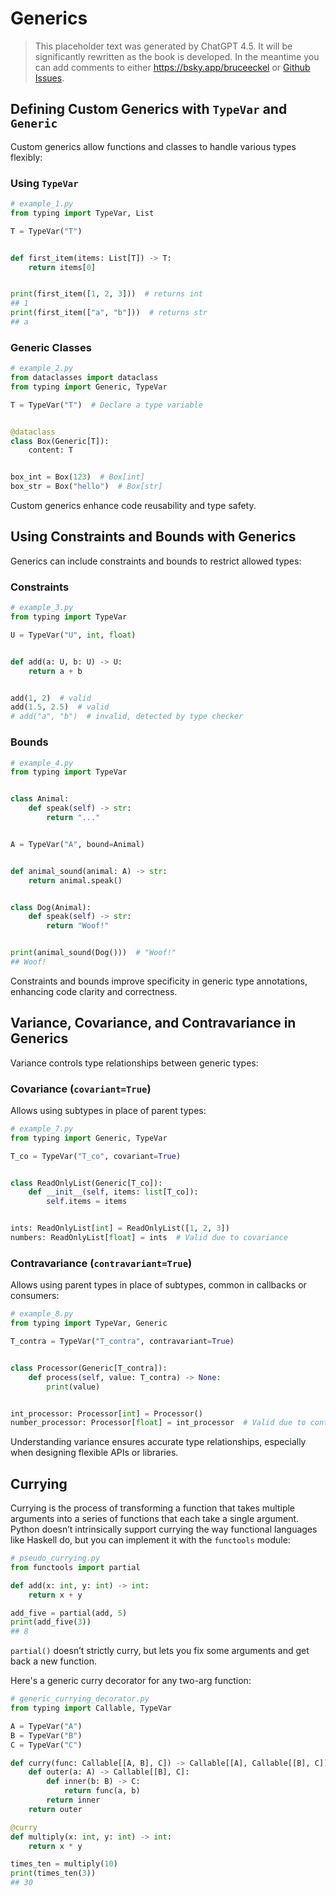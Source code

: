 # Generics

> This placeholder text was generated by ChatGPT 4.5. It will be significantly rewritten as the book is developed.
> In the meantime you can add comments to either <https://bsky.app/bruceeckel> or [Github Issues](https://github.com/ThinkingInTypes/ThinkingInTypes.github.io/issues).

## Defining Custom Generics with `TypeVar` and `Generic`

Custom generics allow functions and classes to handle various types flexibly:

### Using `TypeVar`

```python
# example_1.py
from typing import TypeVar, List

T = TypeVar("T")


def first_item(items: List[T]) -> T:
    return items[0]


print(first_item([1, 2, 3]))  # returns int
## 1
print(first_item(["a", "b"]))  # returns str
## a
```

### Generic Classes

```python
# example_2.py
from dataclasses import dataclass
from typing import Generic, TypeVar

T = TypeVar("T")  # Declare a type variable


@dataclass
class Box(Generic[T]):
    content: T


box_int = Box(123)  # Box[int]
box_str = Box("hello")  # Box[str]
```

Custom generics enhance code reusability and type safety.

## Using Constraints and Bounds with Generics

Generics can include constraints and bounds to restrict allowed types:

### Constraints

```python
# example_3.py
from typing import TypeVar

U = TypeVar("U", int, float)


def add(a: U, b: U) -> U:
    return a + b


add(1, 2)  # valid
add(1.5, 2.5)  # valid
# add("a", "b")  # invalid, detected by type checker
```

### Bounds

```python
# example_4.py
from typing import TypeVar


class Animal:
    def speak(self) -> str:
        return "..."


A = TypeVar("A", bound=Animal)


def animal_sound(animal: A) -> str:
    return animal.speak()


class Dog(Animal):
    def speak(self) -> str:
        return "Woof!"


print(animal_sound(Dog()))  # "Woof!"
## Woof!
```

Constraints and bounds improve specificity in generic type annotations, enhancing code clarity and correctness.

## Variance, Covariance, and Contravariance in Generics

Variance controls type relationships between generic types:

### Covariance (`covariant=True`)

Allows using subtypes in place of parent types:

```python
# example_7.py
from typing import Generic, TypeVar

T_co = TypeVar("T_co", covariant=True)


class ReadOnlyList(Generic[T_co]):
    def __init__(self, items: list[T_co]):
        self.items = items


ints: ReadOnlyList[int] = ReadOnlyList([1, 2, 3])
numbers: ReadOnlyList[float] = ints  # Valid due to covariance
```

### Contravariance (`contravariant=True`)

Allows using parent types in place of subtypes, common in callbacks or consumers:

```python
# example_8.py
from typing import TypeVar, Generic

T_contra = TypeVar("T_contra", contravariant=True)


class Processor(Generic[T_contra]):
    def process(self, value: T_contra) -> None:
        print(value)


int_processor: Processor[int] = Processor()
number_processor: Processor[float] = int_processor  # Valid due to contravariance
```

Understanding variance ensures accurate type relationships, especially when designing flexible APIs or libraries.

## Currying

Currying is the process of transforming a function that takes multiple arguments into a series of functions that each take a single argument.
Python doesn’t intrinsically support currying the way functional languages like Haskell do, but you can implement it with the `functools` module:

```python
# pseudo_currying.py
from functools import partial

def add(x: int, y: int) -> int:
    return x + y

add_five = partial(add, 5)
print(add_five(3))
## 8
```

`partial()` doesn’t strictly curry, but lets you fix some arguments and get back a new function.

Here's a generic curry decorator for any two-arg function:

```python
# generic_currying_decorator.py
from typing import Callable, TypeVar

A = TypeVar("A")
B = TypeVar("B")
C = TypeVar("C")

def curry(func: Callable[[A, B], C]) -> Callable[[A], Callable[[B], C]]:
    def outer(a: A) -> Callable[[B], C]:
        def inner(b: B) -> C:
            return func(a, b)
        return inner
    return outer

@curry
def multiply(x: int, y: int) -> int:
    return x * y

times_ten = multiply(10)
print(times_ten(3))
## 30
```
